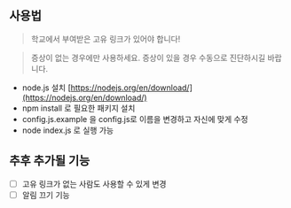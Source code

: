 ## 사용법
> 학교에서 부여받은 고유 링크가 있어야 합니다!

> 증상이 없는 경우에만 사용하세요. 증상이 있을 경우 수동으로 진단하시길 바랍니다. 
- node.js 설치 [https://nodejs.org/en/download/](https://nodejs.org/en/download/)
- npm install 로 필요한 패키지 설치
- config.js.example 을 config.js로 이름을 변경하고 자신에 맞게 수정
- node index.js 로 실행 가능

## 추후 추가될 기능
 - [ ] 고유 링크가 없는 사람도 사용할 수 있게 변경
 - [ ] 알림 끄기 기능
